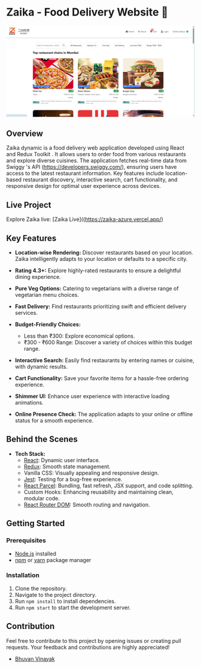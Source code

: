 # Zaika - Food Delivery Website 🚀

![Zaika](./logos/Screenshot.png)

## Overview

Zaika dynamic is a food delivery web application developed using React  and Redux Toolkit . 
It allows users to order food from various restaurants and explore diverse cuisines. 
The application fetches real-time data from Swiggy 's API (https://developers.swiggy.com/), ensuring users have access to the latest restaurant information.
Key features include location-based restaurant discovery, interactive search, cart functionality, and responsive design for optimal user experience across devices.

## Live Project

Explore Zaika live: [Zaika Live]((https://zaika-azure.vercel.app/)

## Key Features

- **Location-wise Rendering:** Discover restaurants based on your location. Zaika intelligently adapts to your location or defaults to a specific city.

- **Rating 4.3+:** Explore highly-rated restaurants to ensure a delightful dining experience.

- **Pure Veg Options:** Catering to vegetarians with a diverse range of vegetarian menu choices.

- **Fast Delivery:** Find restaurants prioritizing swift and efficient delivery services.

- **Budget-Friendly Choices:**
  - Less than ₹300: Explore economical options.
  - ₹300 - ₹600 Range: Discover a variety of choices within this budget range.

- **Interactive Search:** Easily find restaurants by entering names or cuisine, with dynamic results.

- **Cart Functionality:** Save your favorite items for a hassle-free ordering experience.

- **Shimmer UI:** Enhance user experience with interactive loading animations.

- **Online Presence Check:** The application adapts to your online or offline status for a smooth experience.

## Behind the Scenes

- **Tech Stack:**
  - [React](https://react.dev/): Dynamic user interface.
  - [Redux](https://redux.js.org/): Smooth state management.
  - Vanilla CSS: Visually appealing and responsive design.
  - [Jest](https://jestjs.io/): Testing for a bug-free experience.
  - [React Parcel](https://parceljs.org/): Bundling, fast refresh, JSX support, and code splitting.
  - Custom Hooks: Enhancing reusability and maintaining clean, modular code.
  - [React Router DOM](https://reactrouter.com/en/main): Smooth routing and navigation.

## Getting Started

### Prerequisites

- [Node.js](https://nodejs.org/) installed
- [npm](https://www.npmjs.com/) or [yarn](https://yarnpkg.com/) package manager

### Installation

1. Clone the repository.
2. Navigate to the project directory.
3. Run `npm install` to install dependencies.
4. Run `npm start` to start the development server.

## Contribution
Feel free to contribute to this project by opening issues or creating pull requests. Your feedback and contributions are highly appreciated!
- [Bhuvan Vinayak](mailto:bhuvansrivastava007@gmail.com)

